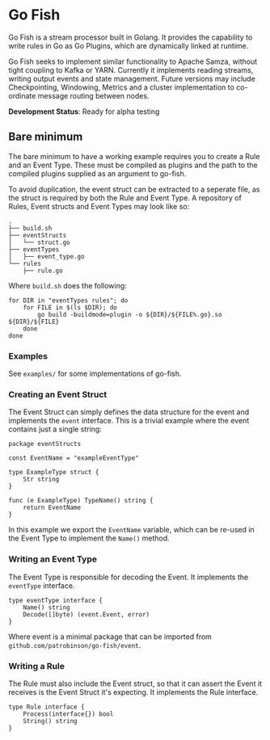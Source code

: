 # Go Fish

Go Fish is a stream processor built in Golang. It provides the capability to write rules in Go as Go Plugins, which are dynamically linked at runtime.

Go Fish seeks to implement similar functionality to Apache Samza, without tight coupling to Kafka or YARN. Currently it implements reading streams, writing output events and state management. Future versions may include Checkpointing, Windowing, Metrics and a cluster implementation to co-ordinate message routing between nodes.


**Development Status**: Ready for alpha testing

## Bare minimum

The bare minimum to have a working example requires you to create a Rule and an Event Type.
These must be compiled as plugins and the path to the compiled plugins supplied as an argument to go-fish.

To avoid duplication, the event struct can be extracted to a seperate file, as the struct is required by both the Rule and Event Type.
A repository of Rules, Event structs and Event Types may look like so:

```
.
├── build.sh
├── eventStructs
│   └── struct.go
├── eventTypes
│   ├── event_type.go
└── rules
    ├── rule.go

```

Where `build.sh` does the following:

```
for DIR in "eventTypes rules"; do
    for FILE in $(ls $DIR); do
        go build -buildmode=plugin -o ${DIR}/${FILE%.go}.so ${DIR}/${FILE}
    done
done
```

### Examples

See `examples/` for some implementations of go-fish.

### Creating an Event Struct

The Event Struct can simply defines the data structure for the event and implements the `event` interface. This is a trivial example where the event contains just a single string:

```
package eventStructs

const EventName = "exampleEventType"

type ExampleType struct {
	Str string
}

func (e ExampleType) TypeName() string {
	return EventName
}
```

In this example we export the `EventName` variable, which can be re-used in the Event Type to implement the `Name()` method.

### Writing an Event Type

The Event Type is responsible for decoding the Event. It implements the `eventType` interface.

```
type eventType interface {
	Name() string
	Decode([]byte) (event.Event, error)
}
```

Where event is a minimal package that can be imported from `github.com/patrobinson/go-fish/event`.

### Writing a Rule

The Rule must also include the Event struct, so that it can assert the Event it receives is the Event Struct it's expecting.
It implements the Rule interface.

```
type Rule interface {
	Process(interface{}) bool
	String() string
}
```
